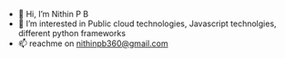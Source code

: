 - 👋 Hi, I’m Nithin P B
- 👀 I’m interested in Public cloud technologies, Javascript technolgies, different python frameworks
- 📫 reachme on nithinpb360@gmail.com

<!---
nithinpachday/nithinpachday is a ✨ special ✨ repository because its `README.md` (this file) appears on your GitHub profile.
You can click the Preview link to take a look at your changes.
--->
